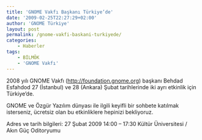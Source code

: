 ```yaml
---
title: 'GNOME Vakfı Başkanı Türkiye’de'
date: '2009-02-25T22:27:29+02:00'
author: 'GNOME Türkiye'
layout: post
permalink: /gnome-vakfi-baskani-turkiyede/
categories:
    - Haberler
tags:
    - BİLMÖK
    - 'GNOME Vakfı'
---
```


2008 yılı GNOME Vakfı (http://foundation.gnome.org) başkanı Behdad Esfahdod 27 (İstanbul) ve 28 (Ankara) Şubat tarihlerinde iki ayrı etkinlik için Türkiye’de.

GNOME ve Özgür Yazılım dünyası ile ilgili keyifli bir sohbete katılmak isterseniz, ücretsiz olan bu etkinliklere hepinizi bekliyoruz.

Adres ve tarih bilgileri: 27 Şubat 2009 14:00 – 17:30 Kültür Üniversitesi / Akın Güç Oditoryumu